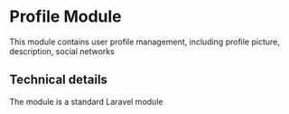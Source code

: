 # Profile Module

This module contains user profile management, including profile picture, description, social networks

## Technical details

The module is a standard Laravel module